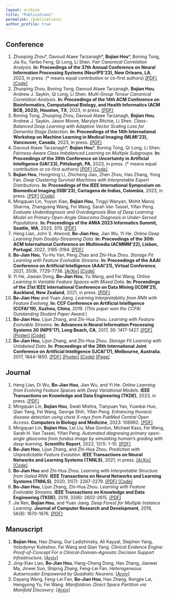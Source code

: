 ```yaml
---
layout: archive
title: "Publications"
permalink: /publications/
author_profile: true
---
```


<!-- {% if author.googlescholar %}
  You can also find my articles on <u><a href="{{author.googlescholar}}">my Google Scholar profile</a>.</u>
{% endif %}

{% include base_path %}

{% for post in site.publications reversed %}
  {% include archive-single.html %}
{% endfor %} -->

## Conference
1. Zhuoping Zhou\*, Davoud Ataee Tarzanagh\*, **Bojian Hou**\*, Boning Tong, Jia Xu, Yanbo Feng, Qi Long, Li Shen. _Fair Canonical Correlation Analysis_. **In: Proceedings of the 37th Annual Conference on Neural Information Processing Systems (NeurIPS'23), New Orleans, LA**, 2023, in press. (\* means equal contribution or co-first authors) [[PDF]](https://arxiv.org/pdf/2309.15809.pdf) [[Code]](https://github.com/PennShenLab/Fair_CCA)
1. Zhuoping Zhou, Boning Tong, Davoud Ataee Tarzanagh, **Bojian Hou**, Andrew J. Saykin, Qi Long, Li Shen. _Multi-Group Tensor Canonical Correlation Analysis_. **In: Proceedings of the 14th ACM Conference on Bioinformatics, Computational Biology, and Health Informatics (ACM BCB, 2023), Houston, TX**, 2023, in press. [[PDF]](https://dl.acm.org/doi/pdf/10.1145/3584371.3612962?casa_token=zqD3UBeXedgAAAAA:WSiqIC3wZ9LR2tda9UBiAAayDZKq_NlZiWgh6zYeGJLjgCMHSgC98pAUF-RTVEuTB5Hf8vryXnCJGQ)
1. Boning Tong, Zhuoping Zhou, Davoud Ataee Tarzanagh, **Bojian Hou**, Andrew J. Saykin, Jason Moore, Marylyn Ritchie, Li Shen. _Class-Balanced Deep Learning with Adaptive Vector Scaling Loss for Dementia Stage Detection_. **In: Proceedings of the 14th International Workshop on Machine Learning in Medical Imaging (MLMI'23), Vancouver, Canada**, 2023, in press. [[PDF]](https://link.springer.com/chapter/10.1007/978-3-031-45676-3_15)
1. Davoud Ataee Tarzanagh\*, **Bojian Hou**\*, Boning Tong, Qi Long, Li Shen. _Fairness-Aware Class Imbalanced Learning on Multiple Subgroups_. **In: Proceedings of the 39th Conference on Uncertainty in Artificial Intelligence (UAI'23), Pittsburgh, PA**, 2023, in press. (\* means equal contribution or co-first authors) [[PDF]](https://proceedings.mlr.press/v216/tarzanagh23a/tarzanagh23a.pdf) [[Code]](https://github.com/PennShenLab/FACIMS)
1. **Bojian Hou**, Hongming Li, Zhicheng Jiao, Zhen Zhou, Hao Zhang, Yong Fan. _Deep Clustering Survival Machines with Interpretable Expert Distributions_. **In: Proceedings of the IEEE International Symposium on Biomedical Imaging (ISBI'23), Cartagena de Indias, Colombia**, 2023, in press. [[PDF]](https://arxiv.org/pdf/2301.11826.pdf) [[Code]](https://github.com/BojianHou/DCSM)
1. Mingquan Lin, Yuyun Xiao, **Bojian Hou**, Tingyi Wanyan, Mohit Manoj Sharma, Zhangyang Wang, Fei Wang, Sarah Van Tassel, Yifan Peng. _Evaluate Underdiagnosis and Overdiagnosis Bias of Deep Learning Model on Primary Open-Angle Glaucoma Diagnosis in Under-Served Populations_. **In: Proceedings of the AMIA 2023 Informatics Summit, Seattle, WA**, 2023, 370. [[PDF]](https://bojianhou.github.io/files/glaucoma_bias.pdf)
1. Heng Lian, John S. Atwood, **Bo-Jian Hou**, Jian Wu, Yi He. _Online Deep Learning from Doubly-Streaming Data_. **In: Proceedings of the 30th ACM International Conference on Multimedia (ACMMM'22), Lisbon, Portugal**, 2022, 3185-3194. [[PDF]](https://dl.acm.org/doi/pdf/10.1145/3503161.3548355)
1. **Bo-Jian Hou**, Yu-Hu Yan, Peng Zhao and Zhi-Hua Zhou. _Storage Fit Learning with Feature Evolvable Streams_. **In: Proceedings of the AAAI Conference on Artificial Intelligence (AAAI’21), Virtual Conference**, 2021, 35(9), 7729-7736. [[ArXiv]](https://arxiv.org/abs/2007.11280) [[Code]](https://www.lamda.nju.edu.cn/code_SF2EL.ashx)
1. Yi He, Jiaxian Dong, **Bo-Jian Hou**, Yu Wang, and Fei Wang. _Online Learning in Variable Feature Spaces with Mixed Data_. **In: Proceedings of the 21st IEEE International Conference on Data Mining (ICDM’21), Auckland, New Zealand**, 2021, in press. [[PDF]](https://bojianhou.github.io/files/OVFM.pdf)
1. **Bo-Jian Hou** and Yuan Jiang. _Learning Interpretability from RNN with Feature Evolving_. **In: CCF Conference on Artificial Intelligence (CCFAI’19), Xuzhou, China**, 2019. (_This paper won the CCFAI Outstanding Student Paper Award_.)
1. **Bo-Jian Hou**, Lijun Zhang, and Zhi-Hua Zhou. _Learning with Feature Evolvable Streams_. **In: Advances in Neural Information Processing Systems 30 (NIPS’17), Long Beach, CA**, 2017, 30: 1417-1427. [[PDF]](https://bojianhou.github.io/files/FESL.pdf) [[Poster]](https://bojianhou.github.io/files/FESL-poster.pdf) [[Code]](https://www.lamda.nju.edu.cn/code_FESL.ashx)
1. **Bo-Jian Hou**, Lijun Zhang, and Zhi-Hua Zhou. _Storage Fit Learning with Unlabeled Data_. **In: Proceedings of the 26th International Joint Conference on Artificial Intelligence (IJCAI’17), Melbourne, Australia**, 2017, 1844-1850. [[PDF]](https://bojianhou.github.io/files/SFL.pdf) [[Poster]](https://bojianhou.github.io/files/SFL-poster.pdf) [[Code]](https://www.lamda.nju.edu.cn/code_SFL.ashx) [[Page]](https://bojianhou.github.io/publication/2017-SFL-IJCAI)




## Journal
1. Heng Lian, Di Wu, **Bo-Jian Hou**, Jian Wu, and Yi He. _Online Learning from Evolving Feature Spaces with Deep Variational Models_. **IEEE Transactions on Knowledge and Data Engineering (TKDE)**, 2023, in press. [[PDF]](https://bojianhou.github.io/files/OLD3S.pdf)
1. Mingquan Lin, **Bojian Hou**, Swati Mishra, Tianyuan Yao, Yuankai Huo, Qian Yang, Fei Wang, George Shih, Yifan Peng. _Enhancing thoracic disease detection using chest X-rays from PubMed Central Open Access_. **Computers in Biology and Medicine**, 2023: 106962. [[PDF]](https://bojianhou.github.io/files/pubmed.pdf)
1. Mingquan Lin, **Bojian Hou**, Lei Liu, Mae Gordon, Michael Kass, Fei Wang, Sarah H. Van Tassel, Yifan Peng. _Automated diagnosing primary open-angle glaucoma from fundus image by simulating human’s grading with deep learning_. **Scientific Report**, 2022, 12(1): 1-10. [[PDF]](https://bojianhou.github.io/files/glaucoma.pdf)
1. **Bo-Jian Hou**, Lijun Zhang, and Zhi-Hua Zhou. _Prediction with Unpredictable Feature Evolution_. **IEEE Transactions on Neural Networks and Learning Systems (TNNLS)**, 2021, in press. [[ArXiv]](https://arxiv.org/abs/1904.12171) [[Code]](https://www.lamda.nju.edu.cn/code_PUFE.ashx)
1. **Bo-Jian Hou** and Zhi-Hua Zhou. _Learning with Interpretable Structure from Gated RNN_. **IEEE Transactions on Neural Networks and Learning Systems (TNNLS)**, 2020, 31(7): 2267-2279. [[PDF]](https://bojianhou.github.io/files/LISOR.pdf) [[Code]](https://www.lamda.nju.edu.cn/code_LISOR.ashx)
1. **Bo-Jian Hou**, Lijun Zhang, Zhi-Hua Zhou. _Learning with Feature Evolvable Streams_. **IEEE Transactions on Knowledge and Data Engineering (TKDE)**, 2019, 33(6): 2602-2615. [[PDF]](https://bojianhou.github.io/files/FESL-tkde.pdf)
1. Jie Ren, **Bojian Hou**, and Yuan Jiang. _Deep Forest for Multiple Instance Learning_. **Journal of Computer Research and Development**, 2019, 56(8): 1670-1676. [[PDF]](https://bojianhou.github.io/files/MIDF.pdf)



## Manuscript
1. **Bojian Hou**, Hao Zhang, Gur Ladizhinsky, Ali Kayyal, Stephen Yang, Volodymyr Kuleshov, Fei Wang and Qian Yang. _Clinical Evidence Engine: Proof-of-Concept For a Clinical-Domain-Agnostic Decision Support Infrastructure_. [[Arxiv]](https://arxiv.org/abs/2111.00621)
1. Jing-Xiao Liao, **Bo-Jian Hou**, Hang-Cheng Dong, Hao Zhang, Jianwei Ma, Jinwei Sun, Shiping Zhang, Feng-Lei Fan. _Heterogeneous Autoencoder Empowered by Quadratic Neurons_. [[Arxiv]](https://arxiv.org/abs/2204.01707)
1. Dayang Wang, Feng-Lei Fan, **Bo-Jian Hou**, Hao Zhang, Rongjie Lai, Hengyong Yu, Fei Wang. _Manifoldron: Direct Space Partition via Manifold Discovery_. [[Arxiv]](https://arxiv.org/abs/2201.05279)
<!--1. **Bo-Jian Hou**, Yu-Cheng He, Mengshuo Wang, Wei-Wei Tu, Isabelle Guyon, and Qiang Yang. _Environment Learning for Decision Optimization: A Survey_. Submitted to **IEEE Transactions on Knowledge and Data Engineering (TKDE)**.-->

